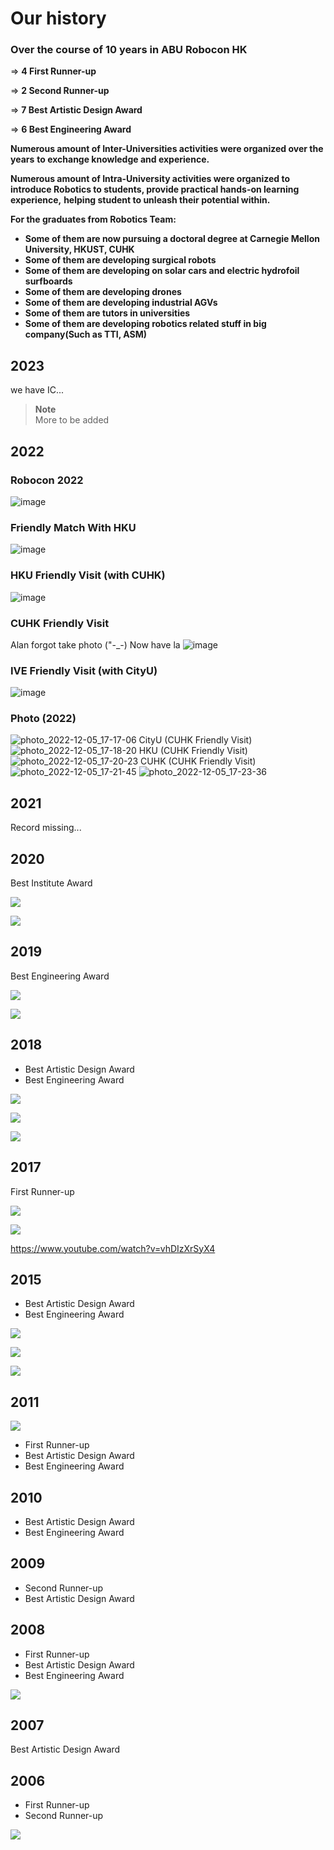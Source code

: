 # Our history
### **Over the course of 10 years in ABU Robocon HK**

=&gt; **4 First Runner-up**

=&gt; **2 Second Runner-up**

=&gt; **7 Best Artistic Design Award**

=&gt; **6 Best Engineering Award**

**Numerous amount of Inter-Universities activities were organized over the years** **to exchange knowledge and experience.**

**Numerous amount of Intra-University activities were organized to** **introduce Robotics to students, provide practical hands-on learning experience,** **helping student to unleash their potential within.**

**For the graduates from Robotics Team:**

* **Some of them are now pursuing a doctoral degree at Carnegie Mellon University, HKUST, CUHK** 
* **Some of them are developing surgical robots** 
* **Some of them are developing on solar cars and electric hydrofoil surfboards** 
* **Some of them are developing drones** 
* **Some of them are developing industrial AGVs** 
* **Some of them are tutors in universities**
* **Some of them are developing robotics related stuff in big company(Such as TTI, ASM)**

## 2023
we have IC...
> **Note**   
> More to be added   

## 2022
### Robocon 2022
![image](https://user-images.githubusercontent.com/45313904/184632571-d08300d1-d18a-4fc0-b5a4-7c7f8ec097c6.png)

### Friendly Match With HKU
![image](https://user-images.githubusercontent.com/45313904/184633067-75721b78-d53e-4719-b06c-84888037d6e0.png)

### HKU Friendly Visit (with CUHK)
![image](https://user-images.githubusercontent.com/45313904/184633611-3c0c9a67-a3b1-4ac4-972a-0f3ccce09ef5.png)

### CUHK Friendly Visit
Alan forgot take photo ("-_-)
Now have la
![image](https://user-images.githubusercontent.com/45313904/205599411-d72e2596-200c-4f3f-9e25-31df5337d6de.png)

### IVE Friendly Visit (with CityU)
![image](https://user-images.githubusercontent.com/45313904/184633675-6badb181-b460-433f-b967-acdb81b775d4.png)

### Photo (2022)
![photo_2022-12-05_17-17-06](https://user-images.githubusercontent.com/45313904/205599734-f00a8efa-35e7-44fd-84ec-3d32a7ffc2fb.jpg)
CityU (CUHK Friendly Visit)
![photo_2022-12-05_17-18-20](https://user-images.githubusercontent.com/45313904/205599992-742bea02-0599-4272-8731-5fabfe1f651a.jpg)
HKU (CUHK Friendly Visit)
![photo_2022-12-05_17-20-23](https://user-images.githubusercontent.com/45313904/205600414-2951e7cf-5fce-4ceb-a929-5ad4798914eb.jpg)
CUHK (CUHK Friendly Visit)
![photo_2022-12-05_17-21-45](https://user-images.githubusercontent.com/45313904/205600697-578636a0-fe58-4f33-8191-ec786f0af7fd.jpg)
![photo_2022-12-05_17-23-36](https://user-images.githubusercontent.com/45313904/205601123-f3ef7b14-25cc-4dd2-972c-287c3dcde04a.jpg)

## 2021
Record missing...   

## 2020

Best Institute Award

![](https://i.imgur.com/AEPUIJ3.jpg)

![](http://www.roboconhk.com/2020/photos/institute.jpg)

## 2019

Best Engineering Award

![](https://vinesmsuic.github.io/img/blogposts/crimson1819.jpg)

![](https://i.imgur.com/AwW7PrM.jpg)

## 2018

* Best Artistic Design Award
* Best Engineering Award

![](http://www.roboconhk.com/2018/gallery/D4S_3107.jpg)

![](https://i.imgur.com/FKPXH7v.jpg)

![](https://i.imgur.com/ahwI27a.jpg)

## 2017

First Runner-up

![](https://i.imgur.com/FFAOmsQ.jpg)

![](https://images2.imgbox.com/b4/04/IGrwYIUV_o.jpg)

https://www.youtube.com/watch?v=vhDIzXrSyX4

## 2015

* Best Artistic Design Award
* Best Engineering Award

![](https://images2.imgbox.com/8d/32/172irwXZ_o.jpg)

![](https://images2.imgbox.com/aa/cb/uUfLIgqF_o.jpg)

![](https://i.imgur.com/OMxXIlh.jpg)

## 2011

![](https://www.eie.polyu.edu.hk/home/images/robcon_hk_contest_banner.jpg?crc=13483574)

* First Runner-up
* Best Artistic Design Award
* Best Engineering Award

## 2010

* Best Artistic Design Award
* Best Engineering Award

## 2009

* Second Runner-up
* Best Artistic Design Award

## 2008

* First Runner-up
* Best Artistic Design Award
* Best Engineering Award

![](https://images2.imgbox.com/d0/4e/7mF2wSpX_o.jpg)

## 2007

Best Artistic Design Award

## 2006

* First Runner-up
* Second Runner-up

![](https://images2.imgbox.com/f0/44/QpwJmX0U_o.jpg)


























